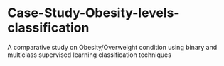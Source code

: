 # Case-Study-Obesity-levels-classification
A comparative study on Obesity/Overweight condition using binary and multiclass supervised learning classification techniques
